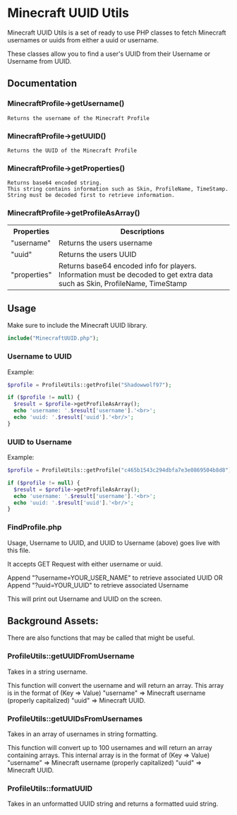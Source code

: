 # Minecraft UUID Utils

Minecraft UUID Utils is a set of ready to use PHP classes to fetch Minecraft usernames or uuids from either a uuid or username. 

These classes allow you to find a user's UUID from their Username or Username from UUID.

## Documentation


### MinecraftProfile-\>getUsername()
```
Returns the username of the Minecraft Profile
```

### MinecraftProfile-\>getUUID()
```
Returns the UUID of the Minecraft Profile
```

### MinecraftProfile-\>getProperties()
```
Returns base64 encoded string.
This string contains information such as Skin, ProfileName, TimeStamp.
String must be decoded first to retrieve information.
```

### MinecraftProfile-\>getProfileAsArray()
<table>
    <tr>
        <th>Properties</th>
        <th>Descriptions</th>
    </tr>
    <tr>
        <td>"username"</td>
        <td>Returns the users username </td>
    </tr>
    <tr>
        <td>"uuid"</td>
        <td>Returns the users UUID </td>
    </tr>
    <tr>
        <td>"properties"</td>
        <td>Returns base64 encoded info for players. Information must be decoded to get extra data such as Skin, ProfileName, TimeStamp</td>
    </tr>
</table>

## Usage

Make sure to include the Minecraft UUID library.
```php
include("MinecraftUUID.php");
```

### Username to UUID

Example:
```php
$profile = ProfileUtils::getProfile("Shadowwolf97");

if ($profile != null) {
  $result = $profile->getProfileAsArray();
  echo 'username: '.$result['username'].'<br>';
  echo 'uuid: '.$result['uuid'].'<br/>';
}
```

### UUID to Username

Example:
```php
$profile = ProfileUtils::getProfile("c465b1543c294dbfa7e3e0869504b8d8");

if ($profile != null) {
  $result = $profile->getProfileAsArray();
  echo 'username: '.$result['username'].'<br>';
  echo 'uuid: '.$result['uuid'].'<br/>';
}
```

### FindProfile.php

Usage, Username to UUID, and UUID to Username (above) goes live with this file.

It accepts GET Request with either username or uuid.

Append "?username=YOUR_USER_NAME" to retrieve associated UUID OR
Append "?uuid=YOUR_UUID" to retrieve associated Username

This will print out Username and UUID on the screen.

## Background Assets:
There are also functions that may be called that might be useful.

### ProfileUtils::getUUIDFromUsername
Takes in a string username.

This function will convert the username and will return an array.
This array is in the format of (Key => Value) "username" => Minecraft username 
(properly capitalized) "uuid" => Minecraft UUID.

### ProfileUtils::getUUIDsFromUsernames
Takes in an array of usernames in string formatting.

This function will convert up to 100 usernames and will return an array containing arrays.
This internal array is in the format of (Key => Value) "username" => Minecraft username 
(properly capitalized) "uuid" => Minecraft UUID.

### ProfileUtils::formatUUID
Takes in an unformatted UUID string and returns a formatted uuid string.